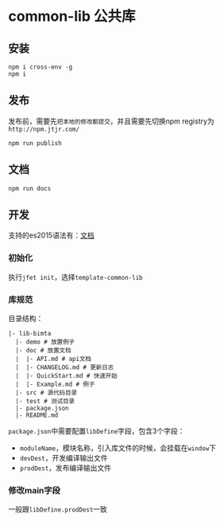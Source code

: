 # common-lib 公共库

## 安装

```shell
npm i cross-env -g
npm i
```

## 发布

发布前，需要先`把本地的修改都提交`，并且需要先切换npm registry为`http://npm.jtjr.com/`

```shell
npm run publish
```

## 文档

```shell
npm run docs
```

## 开发

支持的es2015语法有：[文档](https://babeljs.io/docs/plugins/preset-es2015/)

### 初始化

执行`jfet init`，选择`template-common-lib`

### 库规范

目录结构：

```text
|- lib-bimta
  |- demo # 放置例子
  |- doc # 放置文档
  |  |- API.md # api文档
  |  |- CHANGELOG.md # 更新日志
  |  |- QuickStart.md # 快速开始
  |  |- Example.md # 例子
  |- src # 源代码目录
  |- test # 测试目录
  |- package.json
  |- README.md
```

`package.json`中需要配置`libDefine`字段，包含3个字段：

- `moduleName`，模块名称，引入库文件的时候，会挂载在`window`下
- `devDest`，开发编译输出文件
- `prodDest`，发布编译输出文件

### 修改main字段

一般跟`libDefine.prodDest`一致